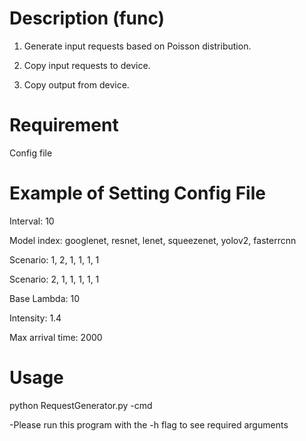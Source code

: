# Description (func)
1. Generate input requests based on Poisson distribution.

2. Copy input requests to device.

3. Copy output from device.

# Requirement
Config file

# Example of Setting Config File 
Interval: 10

Model index: googlenet, resnet, lenet, squeezenet, yolov2, fasterrcnn

Scenario: 1, 2, 1, 1, 1, 1

Scenario: 2, 1, 1, 1, 1, 1

Base Lambda: 10

Intensity: 1.4

Max arrival time: 2000

# Usage
python RequestGenerator.py -cmd <arg1> <arg2> 

-Please run this program with the -h flag to see required arguments
